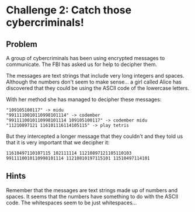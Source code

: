 # Challenge 2: Catch those cybercriminals!

## Problem

A group of cybercriminals has been using encrypted messages to communicate. The FBI has asked us for help to decipher 
them.

The messages are text strings that include very long integers and spaces. Although the numbers don't seem to make 
sense... a girl called Alice has discovered that they could be using the ASCII code of the lowercase letters.

With her method she has managed to decipher these messages:

```
"109105100117" -> midu
"9911110010110998101114" -> codember
"9911110010110998101114 109105100117" -> codember midu
"11210897121 116101116114105115" -> play tetris
```

But they intercepted a longer message that they couldn't and they told us that it is very important that we decipher it:

```
11610497110107115 102111114 11210897121105110103 9911110010110998101114 11210810197115101 11510497114101
```

## Hints

Remember that the messages are text strings made up of numbers and spaces.
It seems that the numbers have something to do with the ASCII code.
The whitespaces seem to be just whitespaces...